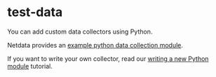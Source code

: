 <!--
title: "test-data"
custom_edit_url: https://github.com/netdata/netdata/edit/master/collectors/python.d.plugin/example/README.md
-->

# test-data

You can add custom data collectors using Python.

Netdata provides an [example python data collection module](https://github.com/netdata/netdata/tree/master/collectors/python.d.plugin/example).

If you want to write your own collector, read our [writing a new Python module](/collectors/python.d.plugin/README.md#how-to-write-a-new-module) tutorial.


